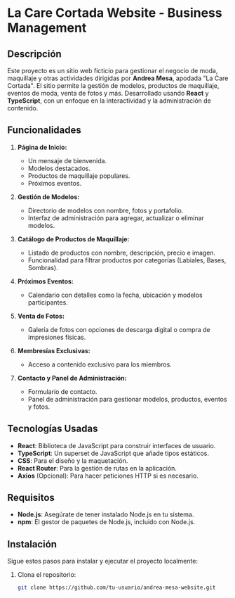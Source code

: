 # La Care Cortada Website - Business Management

## Descripción

Este proyecto es un sitio web ficticio para gestionar el negocio de moda, maquillaje y otras actividades dirigidas por **Andrea Mesa**, apodada "La Care Cortada". El sitio permite la gestión de modelos, productos de maquillaje, eventos de moda, venta de fotos y más. Desarrollado usando **React** y **TypeScript**, con un enfoque en la interactividad y la administración de contenido.

## Funcionalidades

1. **Página de Inicio:**
   - Un mensaje de bienvenida.
   - Modelos destacados.
   - Productos de maquillaje populares.
   - Próximos eventos.

2. **Gestión de Modelos:**
   - Directorio de modelos con nombre, fotos y portafolio.
   - Interfaz de administración para agregar, actualizar o eliminar modelos.

3. **Catálogo de Productos de Maquillaje:**
   - Listado de productos con nombre, descripción, precio e imagen.
   - Funcionalidad para filtrar productos por categorías (Labiales, Bases, Sombras).

4. **Próximos Eventos:**
   - Calendario con detalles como la fecha, ubicación y modelos participantes.

5. **Venta de Fotos:**
   - Galería de fotos con opciones de descarga digital o compra de impresiones físicas.

6. **Membresías Exclusivas:**
   - Acceso a contenido exclusivo para los miembros.

7. **Contacto y Panel de Administración:**
   - Formulario de contacto.
   - Panel de administración para gestionar modelos, productos, eventos y fotos.

## Tecnologías Usadas

- **React**: Biblioteca de JavaScript para construir interfaces de usuario.
- **TypeScript**: Un superset de JavaScript que añade tipos estáticos.
- **CSS**: Para el diseño y la maquetación.
- **React Router**: Para la gestión de rutas en la aplicación.
- **Axios** (Opcional): Para hacer peticiones HTTP si es necesario.

## Requisitos

- **Node.js**: Asegúrate de tener instalado Node.js en tu sistema.
- **npm**: El gestor de paquetes de Node.js, incluido con Node.js.

## Instalación

Sigue estos pasos para instalar y ejecutar el proyecto localmente:

1. Clona el repositorio:

   ```bash
   git clone https://github.com/tu-usuario/andrea-mesa-website.git
